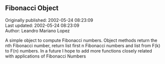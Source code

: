 ## Fibonacci Object  
Originally published: 2002-05-24 08:23:09  
Last updated: 2002-05-24 08:23:09  
Author: Leandro Mariano Lopez  
  
A simple object to compute Fibonacci numbers. Object methods return the nth Fibonacci number, return list first n Fibonacci numbers and list from F(k) to F(n) numbers.
In a future I hope to add more functions closely related with applications of Fibonacci Numbers